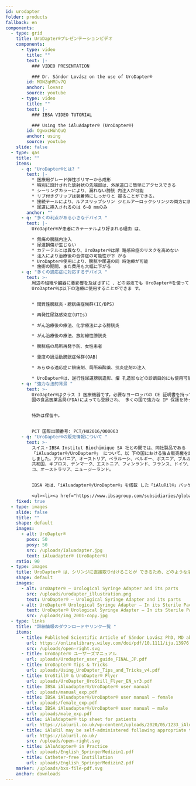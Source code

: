```yaml
---
id: urodapter
folder: products
fallback: en
components:
  - type: grid
    title: UroDapter®プレゼンテーションビデオ
    components:
      - type: video
        title: ""
        text: |-
          ### VIDEO PRESENTATION

          ### Dr. Sándor Lovász on the use of UroDapter®
        id: MONZqHMJv7Q
        anchor: lovasz
        source: youtube
      - type: video
        title: ""
        text: |-
          ### IBSA VIDEO TUTORIAL

          ### Using the iAluAdapter® (UroDapter®)
        id: OgwxcHuhQuQ
        anchor: using
        source: youtube
    slide: false
  - type: qas
    title: ""
    items:
      - q: "UroDapter®とは? "
        text: |-
          * 医療用グレード弾性ポリマーから成形
          * 特別に設計された放射状の先端部は、外尿道口に簡単にアクセスできる
          * シーリングカラーにより、漏れない膀胱 内注入が可能
          * リブ付きグリップは装着時にしっかりと 握ることができる。
          * 接続テールにより、ルアスリップシリン ジとルアーロックシリンジの両方に装着 が可能
          * 尿道に挿入されるのは 6~8 mmのみ
        anchor: ""
      - q: "多くの利点がある小さなデバイス "
        text: |-
          UroDapter®が患者にカテーテルより好まれる理由 は、

          * 無痛の膀胱内注入
          * 尿道損傷が生じない
          * カテーテルとは異なり、UroDapter®は尿 路感染症のリスクを高めない
          * 注入により治療後の合併症の可能性が下 がる
          * UroDapter®使用により、膀胱や尿道の同 時治療が可能
          * 施術の期間、また費用も大幅に下がる
      - q: "多くの適応症に対応するデバイス "
        text: >-
          周辺の組織や臓器に悪影響を及ばさずに 、どの溶液でも UroDapter®を使って 膀胱に注入することができます。
          UroDapter®は以下の治療に使用することができま す。


          * 間質性膀胱炎・膀胱痛症候群(IC/BPS)

          * 再発性尿路感染症(UTIs)

          * がん治療後の療法、化学療法による膀胱炎

          * がん治療後の療法、放射線性膀胱炎

          * 膀胱癌の局所再発予防、女性患者

          * 重度の過活動膀胱症候群(OAB)

          * あらゆる適応症に鎮痛剤、局所麻酔薬、抗炎症剤の注入

          * UroDapter®は、逆行性尿道膀胱造影、瘻 孔造影などの診断目的にも使用可能
      - q: "強力な法的背景 "
        text: >-
          UroDapter®はクラス I 医療機器です。必要なヨーロッパの CE 証明書を持っており、米
          国の食品医薬品局(FDA)によっても登録され、 多くの国で強力な IP 保護を持っています。


          特許は保留中。


          PCT 国際出願番号: PCT/HU2016/000063
      - q: "UroDapter®の販売情報について "
        text: >-
          スイス・IBSA Institut Biochimique SA 社との間では、同社製品である 「iAluRil®」 と1箱に入 った
          「iAluadapter®/UroDapter®」 について、以 下の国における独占販売権を許諾する契約を締
          しました。アルバニア、オーストリア、ベラルーシ、ベルギー、ボスニア、ブルガリア、クロアチア、チェコ
          共和国、キプロス、デンマーク、エストニア、フィンランド、フランス、ドイツ、コソボ、ギリシャ、ハンガリー、アイルランド、イタリア、ラトビア、リトアニア、ルクセンブルク、マケドニア、マルタ、オランダ、ポーランド、ポルトガル、ルーマニア、セルビア、スロバキア、スロベニア、スペイン、スウェーデン、イギリス、トル
          コ、オーストラリア、ニュージーランド。


          IBSA 社は、「iAluadapter®/UroDapter®」を搭載 した「iAluRil®」パッケージ、またはアダプターを単体製品として以下の国で非独占的に販売する権利を有しています。 ウクライナ、ロシア、バーレーン、オマーン、クウェート、カタール、サウジアラビア、アラブ首長国連邦、エジプト、アルジェリア、ヨルダン、パレスチナ、レバノン、イラク、リビア、モロッコ、チュニジア、イスラエル、イラン、韓国、インドネシア、中国、シンガポール、台湾、トルクメニスタン。マレーシア、コロンビア、アルゼンチン、バルバドス、ボリビア、ブラジル、チリ、コスタリカ、ドミニカ共和国、エクアドル、エルサルバドル、グアテマラ、ホンジュラス、メキシコ、ニカラグア、パナマ、パラグアイ、ペルー、ベネズエラ、ナイジェリア、ケニア、ガボン、ガーナ

          <ul><li><a href="https://www.ibsagroup.com/subsidiaries/global-network.html" rel="noopener" target="_blank">IBSA Global Network</a></li></ul>
    fixed: true
  - type: images
    slide: false
    title: ""
    shape: default
    images:
      - alt: UroDapter®
        posx: 50
        posy: 50
        src: /uploads/Ialuadapter.jpg
        text: iAluadapter® (UroDapter®)
    ratio: 90
  - type: images
    title: UroDapter® は、シリンジに直接取り付けることが できるため、どのような溶液でも膀胱に注入する ことが可能
    shape: default
    images:
      - alt: UroDapter® – Urological Syringe Adapter and its parts
        src: /uploads/urodapter_illustration.png
        text: UroDapter® – Urological Syringe Adapter and its parts
      - alt: UroDapter® Urological Syringe Adapter – In its Sterile Packaging
        text: UroDapter® Urological Syringe Adapter – In its Sterile Packaging
        src: /uploads/img_2001-copy.jpg
  - type: links
    title: "詳細情報のダウンロードやリンク一覧 "
    items:
      - title: Published Scientific Article of Sándor Lovász PhD, MD about UroDapter
        url: https://onlinelibrary.wiley.com/doi/pdf/10.1111/iju.13976
        src: /uploads/open-right.svg
      - title: UroDapter® ユーザーズマニュアル
        url: uploads/Urodapter_user_guide_FINAL_JP.pdf
      - title: UroDapter® Tips & Tricks
        url: uploads/Using_UroDapter_Tips_and_Tricks_v4.pdf
      - title: UroStill® & UroDapter® Flyer
        url: uploads/UroDapter_UroStill_Flyer_EN_vr3.pdf
      - title: IBSA iAluadapter®/UroDapter® user manual
        url: uploads/manual_exp.pdf
      - title: IBSA iAluadapter®/UroDapter® user manual – female
        url: uploads/female_exp.pdf
      - title: IBSA iAluadapter®/UroDapter® user manual – male
        url: uploads/male_exp.pdf
      - title: iAluAdapter® tip sheet for patients
        url: https://ialuril.co.uk/wp-content/uploads/2020/05/1233_iAluradapterTipSheetPatients_St03.pdf
      - title: iAluRil may be self-administered following appropriate training
        url: https://ialuril.co.uk/
        src: /uploads/open-right.svg
      - title: iAluAdapter® in Practice
        url: uploads/English_SpringerMedizin1.pdf
      - title: Catheter-free Instillation
        url: uploads/English_SpringerMedizin2.pdf
    marker: /uploads/bxs-file-pdf.svg
    anchor: downloads
---
```

